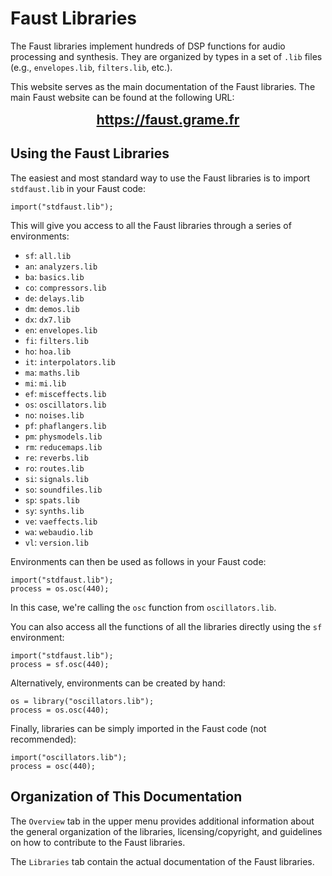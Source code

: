 # Faust Libraries

The Faust libraries implement hundreds of DSP functions for audio processing and synthesis. They are organized by types in a set of `.lib` files (e.g., `envelopes.lib`, `filters.lib`, etc.). 

This website serves as the main documentation of the Faust libraries. The main Faust website can be found at the following URL:

<center>
<a href="https://faust.grame.fr" style="font-size:16pt; font-weight:bold;">https://faust.grame.fr</a>
</center> 

## Using the Faust Libraries

The easiest and most standard way to use the Faust libraries is to import `stdfaust.lib` in your Faust code:

```
import("stdfaust.lib");
```

This will give you access to all the Faust libraries through a series of environments:

* `sf`: `all.lib`
* `an`: `analyzers.lib`
* `ba`: `basics.lib`
* `co`: `compressors.lib`
* `de`: `delays.lib`
* `dm`: `demos.lib`
* `dx`: `dx7.lib`
* `en`: `envelopes.lib`
* `fi`: `filters.lib`
* `ho`: `hoa.lib`
* `it`: `interpolators.lib`
* `ma`: `maths.lib`
* `mi`: `mi.lib`
* `ef`: `misceffects.lib`
* `os`: `oscillators.lib`
* `no`: `noises.lib`
* `pf`: `phaflangers.lib`
* `pm`: `physmodels.lib`
* `rm`: `reducemaps.lib`
* `re`: `reverbs.lib`
* `ro`: `routes.lib`
* `si`: `signals.lib`
* `so`: `soundfiles.lib`
* `sp`: `spats.lib`
* `sy`: `synths.lib`
* `ve`: `vaeffects.lib`
* `wa`: `webaudio.lib`
* `vl`: `version.lib`    

Environments can then be used as follows in your Faust code:

```
import("stdfaust.lib");
process = os.osc(440);
```

In this case, we're calling the `osc` function from `oscillators.lib`.

You can also access all the functions of all the libraries directly using the `sf` environment:

```
import("stdfaust.lib");
process = sf.osc(440);
```

Alternatively, environments can be created by hand:

```
os = library("oscillators.lib");
process = os.osc(440);
```

Finally, libraries can be simply imported in the Faust code (not recommended):

```
import("oscillators.lib");
process = osc(440);
```

## Organization of This Documentation

The `Overview` tab in the upper menu provides additional information about the general organization of the libraries, licensing/copyright, and guidelines on how to contribute to the Faust libraries. 

The `Libraries` tab contain the actual documentation of the Faust libraries.
